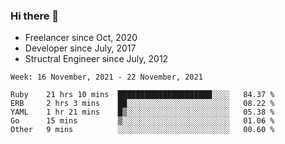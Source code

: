 ### Hi there 👋

- Freelancer since Oct, 2020
- Developer since July, 2017
- Structral Engineer since July, 2012

<!--START_SECTION:waka-->
```text
Week: 16 November, 2021 - 22 November, 2021

Ruby    21 hrs 10 mins  █████████████████████░░░░   84.37 % 
ERB     2 hrs 3 mins    ██░░░░░░░░░░░░░░░░░░░░░░░   08.22 % 
YAML    1 hr 21 mins    █▒░░░░░░░░░░░░░░░░░░░░░░░   05.38 % 
Go      15 mins         ▒░░░░░░░░░░░░░░░░░░░░░░░░   01.06 % 
Other   9 mins          ░░░░░░░░░░░░░░░░░░░░░░░░░   00.60 % 
```
<!--END_SECTION:waka-->
